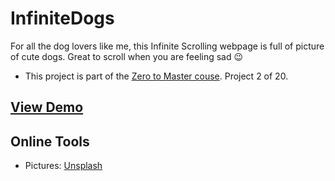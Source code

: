 # InfiniteDogs
For all the dog lovers like me, this Infinite Scrolling webpage is full of picture of cute dogs. Great to scroll when you are feeling sad :wink: 

*  This project is part of the [Zero to Master couse](https://academy.zerotomastery.io/p/javascript-projects). Project 2 of 20.

## [View Demo](https://gabrielamcarvalho.github.io/InfiniteDogs/)


## Online Tools 


* Pictures: [Unsplash](https://unsplash.com/developers)



